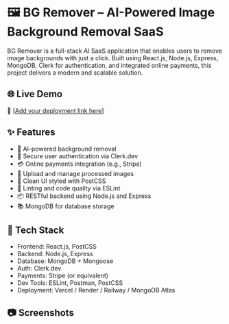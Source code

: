 # 🖼️ BG Remover – AI-Powered Image Background Removal SaaS

BG Remover is a full-stack AI SaaS application that enables users to remove image backgrounds with just a click. Built using React.js, Node.js, Express, MongoDB, Clerk for authentication, and integrated online payments, this project delivers a modern and scalable solution.

## 🌐 Live Demo

🔗 [[Add your deployment link here](https://bg-removal-d9bi.vercel.app)]

## ✨ Features

- 🧠 AI-powered background removal
- 🔐 Secure user authentication via Clerk.dev
- 💳 Online payments integration (e.g., Stripe)
- 📁 Upload and manage processed images
- 🎨 Clean UI styled with PostCSS
- 🧭 Linting and code quality via ESLint
- 📦 RESTful backend using Node.js and Express
- 📚 MongoDB for database storage

## 🧰 Tech Stack

- Frontend: React.js, PostCSS
- Backend: Node.js, Express
- Database: MongoDB + Mongoose
- Auth: Clerk.dev
- Payments: Stripe (or equivalent)
- Dev Tools: ESLint, Postman, PostCSS
- Deployment: Vercel / Render / Railway / MongoDB Atlas

## 📷 Screenshots

> 
